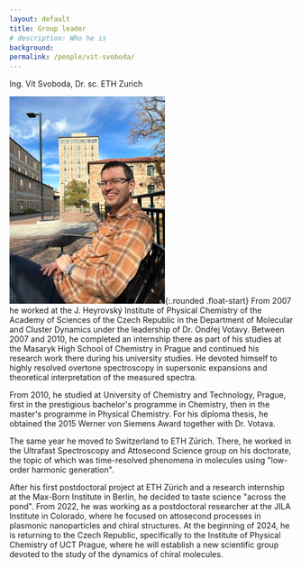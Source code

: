 ```yaml
---
layout: default
title: Group leader
# description: Who he is
background: 
permalink: /people/vit-svoboda/
---
```


Ing. Vít Svoboda, Dr. sc. ETH Zurich

![Vit Svoboda](/assets/theme/images/vit-svoboda.png){:.rounded .float-start} From 2007 he worked at the J. Heyrovský Institute of Physical Chemistry of the Academy of Sciences of the Czech Republic in the Department of Molecular and Cluster Dynamics under the leadership of Dr. Ondřej Votavy. Between 2007 and 2010, he completed an internship there as part of his studies at the Masaryk High School of Chemistry in Prague and continued his research work there during his university studies. He devoted himself to highly resolved overtone spectroscopy in supersonic expansions and theoretical interpretation of the measured spectra.

From 2010, he studied at University of Chemistry and Technology, Prague, first in the prestigious bachelor's programme in Chemistry, then in the master's programme in Physical Chemistry. For his diploma thesis, he obtained the 2015 Werner von Siemens Award together with Dr. Votava.

The same year he moved to Switzerland to ETH Zürich. There, he worked in the Ultrafast Spectroscopy and Attosecond Science group on his doctorate, the topic of which was time-resolved phenomena in molecules using "low-order harmonic generation".

After his first postdoctoral project at ETH Zürich and a research internship at the Max-Born Institute in Berlin, he decided to taste science "across the pond". From 2022, he was working as a postdoctoral researcher at the JILA Institute in Colorado, where he focused on attosecond processes in plasmonic nanoparticles and chiral structures. At the beginning of 2024, he is returning to the Czech Republic, specifically to the Institute of Physical Chemistry of UCT Prague, where he will establish a new scientific group devoted to the study of the dynamics of chiral molecules.